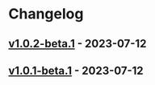 # Changelog

<!-- [NEXT_ENTRY] -->

## [v1.0.2-beta.1](RaianGil/MyWalletDemo?version=GTv1.0.2-beta.1) - 2023-07-12



## [v1.0.1-beta.1](RaianGil/MyWalletDemo?version=GTv1.0.1-beta.1) - 2023-07-12



